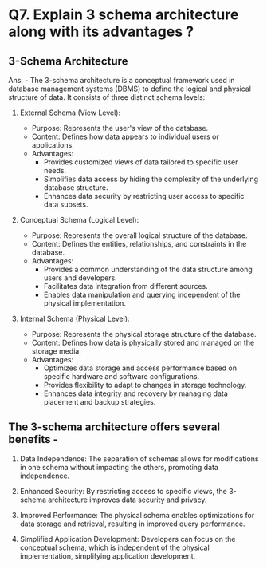 # Q7. Explain 3 schema architecture along with its advantages ?

## 3-Schema Architecture

Ans: - The 3-schema architecture is a conceptual framework used in database management systems (DBMS) to define the logical and physical structure of data. It consists of three distinct schema levels:

1. External Schema (View Level):

   - Purpose: Represents the user's view of the database.
   - Content: Defines how data appears to individual users or applications.
   - Advantages:
     - Provides customized views of data tailored to specific user needs.
     - Simplifies data access by hiding the complexity of the underlying database structure.
     - Enhances data security by restricting user access to specific data subsets.

2. Conceptual Schema (Logical Level):

   - Purpose: Represents the overall logical structure of the database.
   - Content: Defines the entities, relationships, and constraints in the database.
   - Advantages:
     - Provides a common understanding of the data structure among users and developers.
     - Facilitates data integration from different sources.
     - Enables data manipulation and querying independent of the physical implementation.

3. Internal Schema (Physical Level):

   - Purpose: Represents the physical storage structure of the database.
   - Content: Defines how data is physically stored and managed on the storage media.
   - Advantages:
     - Optimizes data storage and access performance based on specific hardware and software configurations.
     - Provides flexibility to adapt to changes in storage technology.
     - Enhances data integrity and recovery by managing data placement and backup strategies.

## The 3-schema architecture offers several benefits -

1. Data Independence: The separation of schemas allows for modifications in one schema without impacting the others, promoting data independence.

2. Enhanced Security: By restricting access to specific views, the 3-schema architecture improves data security and privacy.

3. Improved Performance: The physical schema enables optimizations for data storage and retrieval, resulting in improved query performance.

4. Simplified Application Development: Developers can focus on the conceptual schema, which is independent of the physical implementation, simplifying application development.
